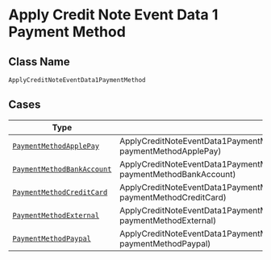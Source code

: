 
# Apply Credit Note Event Data 1 Payment Method

## Class Name

`ApplyCreditNoteEventData1PaymentMethod`

## Cases

| Type | Factory Method |
|  --- | --- |
| [`PaymentMethodApplePay`](../../../doc/models/payment-method-apple-pay.md) | ApplyCreditNoteEventData1PaymentMethod.fromPaymentMethodApplePay(PaymentMethodApplePay paymentMethodApplePay) |
| [`PaymentMethodBankAccount`](../../../doc/models/payment-method-bank-account.md) | ApplyCreditNoteEventData1PaymentMethod.fromPaymentMethodBankAccount(PaymentMethodBankAccount paymentMethodBankAccount) |
| [`PaymentMethodCreditCard`](../../../doc/models/payment-method-credit-card.md) | ApplyCreditNoteEventData1PaymentMethod.fromPaymentMethodCreditCard(PaymentMethodCreditCard paymentMethodCreditCard) |
| [`PaymentMethodExternal`](../../../doc/models/payment-method-external.md) | ApplyCreditNoteEventData1PaymentMethod.fromPaymentMethodExternal(PaymentMethodExternal paymentMethodExternal) |
| [`PaymentMethodPaypal`](../../../doc/models/payment-method-paypal.md) | ApplyCreditNoteEventData1PaymentMethod.fromPaymentMethodPaypal(PaymentMethodPaypal paymentMethodPaypal) |

